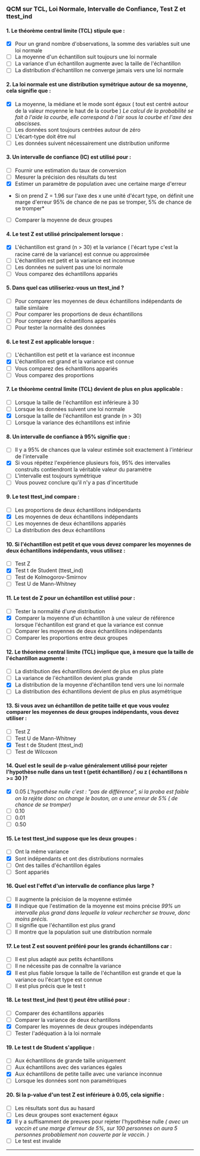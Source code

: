 ### **QCM sur TCL, Loi Normale, Intervalle de Confiance, Test Z et ttest_ind**

#### 1. Le **théorème central limite (TCL)** stipule que :
- [X] Pour un grand nombre d'observations, la somme des variables suit une loi normale  
- [ ] La moyenne d'un échantillon suit toujours une loi normale  
- [ ] La variance d'un échantillon augmente avec la taille de l'échantillon  
- [ ] La distribution d'échantillon ne converge jamais vers une loi normale

#### 2. La loi normale est une distribution **symétrique** autour de sa **moyenne**, cela signifie que :
- [X] La moyenne, la médiane et le mode sont égaux  ( tout est centré autour de la valeur moyenne le haut de la courbe )
*Le calcul de la probabilité se fait à l'aide la courbe, elle correspond à l'air sous la courbe et l'axe des abscisses.* 
- [ ] Les données sont toujours centrées autour de zéro  
- [ ] L'écart-type doit être nul  
- [ ] Les données suivent nécessairement une distribution uniforme

#### 3. Un **intervalle de confiance** (IC) est utilisé pour :
- [ ] Fournir une estimation du taux de conversion  
- [ ] Mesurer la précision des résultats du test  
- [X] Estimer un paramètre de population avec une certaine marge d'erreur
* Si on prend Z = 1.96 sur l'axe des x une unité d'écart type, on définit une marge d'erreur 95% de chance de ne pas se tromper, 5% de chance de se tromper*
- [ ] Comparer la moyenne de deux groupes

#### 4. Le **test Z** est utilisé principalement lorsque :
- [X] L'échantillon est grand (n > 30) et la variance ( l'écart type c'est la racine carré de la variance) est connue ou approximée  
- [ ] L'échantillon est petit et la variance est inconnue  
- [ ] Les données ne suivent pas une loi normale  
- [ ] Vous comparez des échantillons appariés

#### 5. Dans quel cas utiliseriez-vous un **ttest_ind** ?
- [ ] Pour comparer les moyennes de deux échantillons indépendants de taille similaire  
- [ ] Pour comparer les proportions de deux échantillons  
- [ ] Pour comparer des échantillons appariés  
- [ ] Pour tester la normalité des données

#### 6. Le **test Z** est applicable lorsque :
- [ ] L'échantillon est petit et la variance est inconnue  
- [X] L'échantillon est grand et la variance est connue  
- [ ] Vous comparez des échantillons appariés  
- [ ] Vous comparez des proportions

#### 7. Le **théorème central limite (TCL)** devient de plus en plus applicable :
- [ ] Lorsque la taille de l'échantillon est inférieure à 30  
- [ ] Lorsque les données suivent une loi normale  
- [X] Lorsque la taille de l'échantillon est grande (n > 30)  
- [ ] Lorsque la variance des échantillons est infinie

#### 8. Un **intervalle de confiance à 95%** signifie que :
- [ ] Il y a 95% de chances que la valeur estimée soit exactement à l'intérieur de l'intervalle  
- [X] Si vous répétez l'expérience plusieurs fois, 95% des intervalles construits contiendront la véritable valeur du paramètre  
- [ ] L'intervalle est toujours symétrique  
- [ ] Vous pouvez conclure qu'il n'y a pas d'incertitude

#### 9. Le test **ttest_ind** compare :
- [ ] Les proportions de deux échantillons indépendants  
- [X] Les moyennes de deux échantillons indépendants  
- [ ] Les moyennes de deux échantillons appariés  
- [ ] La distribution des deux échantillons

#### 10. Si l'échantillon est petit et que vous devez comparer les moyennes de deux échantillons indépendants, vous utilisez :
- [ ] Test Z  
- [X] Test t de Student (ttest_ind)  
- [ ] Test de Kolmogorov-Smirnov  
- [ ] Test U de Mann-Whitney

#### 11. Le **test de Z** pour un échantillon est utilisé pour :
- [ ] Tester la normalité d'une distribution  
- [X] Comparer la moyenne d'un échantillon à une valeur de référence lorsque l'échantillon est grand et que la variance est connue  
- [ ] Comparer les moyennes de deux échantillons indépendants  
- [ ] Comparer les proportions entre deux groupes

#### 12. Le **théorème central limite (TCL)** implique que, à mesure que la taille de l'échantillon augmente :
- [ ] La distribution des échantillons devient de plus en plus plate  
- [ ] La variance de l'échantillon devient plus grande  
- [x] La distribution de la moyenne d'échantillon tend vers une loi normale  
- [ ] La distribution des échantillons devient de plus en plus asymétrique

#### 13. Si vous avez un échantillon de petite taille et que vous voulez comparer les moyennes de deux groupes indépendants, vous devez utiliser :
- [ ] Test Z  
- [ ] Test U de Mann-Whitney  
- [x] Test t de Student (ttest_ind)  
- [ ] Test de Wilcoxon

#### 14. Quel est le seuil de p-value généralement utilisé pour rejeter l'hypothèse nulle dans un test t (petit échantillon) / ou z ( échantillons n >= 30 )?
- [x] 0.05
*L'hypothèse nulle c'est : "pas de différence", si la proba est faible on la rejète donc on change le bouton, on a une erreur de 5% ( de chance de se tromper)*
- [ ] 0.10  
- [ ] 0.01  
- [ ] 0.50

#### 15. Le test **ttest_ind** suppose que les deux groupes :
- [ ] Ont la même variance  
- [x] Sont indépendants et ont des distributions normales  
- [ ] Ont des tailles d'échantillon égales  
- [ ] Sont appariés

#### 16. Quel est l'effet d'un **intervalle de confiance plus large** ?
- [ ] Il augmente la précision de la moyenne estimée  
- [x] Il indique que l'estimation de la moyenne est moins précise
*99% un intervalle plus grand dans lequelle la valeur rechercher se trouve, donc moins précis.*
- [ ] Il signifie que l'échantillon est plus grand  
- [ ] Il montre que la population suit une distribution normale

#### 17. Le **test Z** est souvent préféré pour les grands échantillons car :
- [ ] Il est plus adapté aux petits échantillons  
- [ ] Il ne nécessite pas de connaître la variance  
- [X] Il est plus fiable lorsque la taille de l'échantillon est grande et que la variance ou l'écart type est connue  
- [ ] Il est plus précis que le test t

#### 18. Le test **ttest_ind** (test t) peut être utilisé pour :
- [ ] Comparer des échantillons appariés  
- [ ] Comparer la variance de deux échantillons  
- [x] Comparer les moyennes de deux groupes indépendants  
- [ ] Tester l'adéquation à la loi normale

#### 19. Le test **t** de Student s'applique :
- [ ] Aux échantillons de grande taille uniquement  
- [ ] Aux échantillons avec des variances égales  
- [X] Aux échantillons de petite taille avec une variance inconnue  
- [ ] Lorsque les données sont non paramétriques

#### 20. Si la p-value d'un test Z est inférieure à 0.05, cela signifie :
- [ ] Les résultats sont dus au hasard  
- [ ] Les deux groupes sont exactement égaux  
- [x] Il y a suffisamment de preuves pour rejeter l'hypothèse nulle
*( avec un vaccin et une marge d'erreur de 5%, sur 100 personnes on aura 5 personnes probablement non couverte par le vaccin.  )*
- [ ] Le test est invalide

---
